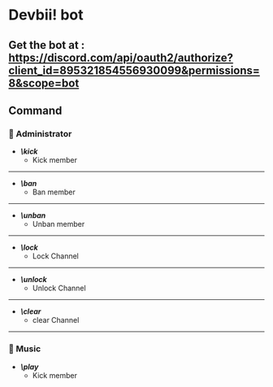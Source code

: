 # Devbii! bot
## Get the bot at : https://discord.com/api/oauth2/authorize?client_id=895321854556930099&permissions=8&scope=bot
## Command
### :wrench: Administrator
* ***\kick***
  * Kick member
___
* ***\ban***
  * Ban member
___
* ***\unban***
  * Unban member
___
* ***\lock***
  * Lock Channel 
___
* ***\unlock***
  * Unlock Channel 
___
* ***\clear***
  * clear Channel 
___
### :guitar: Music
* ***\play***
  * Kick member
